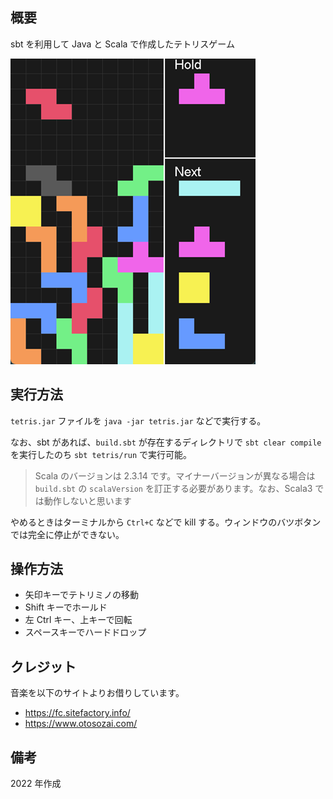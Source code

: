 ## 概要

sbt を利用して Java と Scala で作成したテトリスゲーム

![](./img/game_screen.png)

## 実行方法

`tetris.jar` ファイルを `java -jar tetris.jar` などで実行する。

なお、sbt があれば、`build.sbt` が存在するディレクトリで `sbt clear compile` を実行したのち `sbt tetris/run` で実行可能。

> Scala のバージョンは 2.3.14 です。マイナーバージョンが異なる場合は `build.sbt` の `scalaVersion` を訂正する必要があります。なお、Scala3 では動作しないと思います

やめるときはターミナルから `Ctrl+C` などで kill する。ウィンドウのバツボタンでは完全に停止ができない。

## 操作方法

-   矢印キーでテトリミノの移動
-   Shift キーでホールド
-   左 Ctrl キー、上キーで回転
-   スペースキーでハードドロップ

## クレジット

音楽を以下のサイトよりお借りしています。

-   https://fc.sitefactory.info/
-   https://www.otosozai.com/

## 備考

2022 年作成

